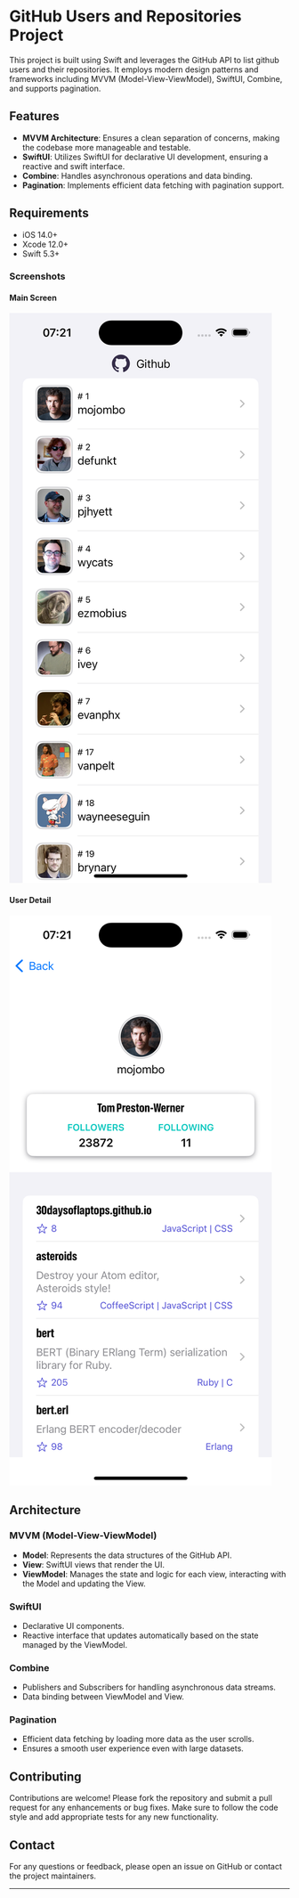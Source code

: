 # GitHub Users and Repositories Project

This project is built using Swift and leverages the GitHub API to list github users and their repositories. It employs modern design patterns and frameworks including MVVM (Model-View-ViewModel), SwiftUI, Combine, and supports pagination.

## Features

- **MVVM Architecture**: Ensures a clean separation of concerns, making the codebase more manageable and testable.
- **SwiftUI**: Utilizes SwiftUI for declarative UI development, ensuring a reactive and swift interface.
- **Combine**: Handles asynchronous operations and data binding.
- **Pagination**: Implements efficient data fetching with pagination support.

## Requirements

- iOS 14.0+
- Xcode 12.0+
- Swift 5.3+

### Screenshots

#### Main Screen

![Main Screen](Github/Resources/Assets.xcassets/Home.imageset/Home.png)

#### User Detail

![User Detail](Github/Resources/Assets.xcassets/Detail.imageset/Detail.png)

## Architecture

### MVVM (Model-View-ViewModel)

- **Model**: Represents the data structures of the GitHub API.
- **View**: SwiftUI views that render the UI.
- **ViewModel**: Manages the state and logic for each view, interacting with the Model and updating the View.

### SwiftUI

- Declarative UI components.
- Reactive interface that updates automatically based on the state managed by the ViewModel.

### Combine

- Publishers and Subscribers for handling asynchronous data streams.
- Data binding between ViewModel and View.

### Pagination

- Efficient data fetching by loading more data as the user scrolls.
- Ensures a smooth user experience even with large datasets.

## Contributing

Contributions are welcome! Please fork the repository and submit a pull request for any enhancements or bug fixes. Make sure to follow the code style and add appropriate tests for any new functionality.

## Contact

For any questions or feedback, please open an issue on GitHub or contact the project maintainers.

---
